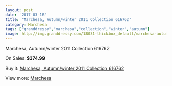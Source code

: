 ```yaml
---
layout: post
date: '2017-03-16'
title: "Marchesa, Autumn/winter 2011 Collection 616762"
category: Marchesa
tags: ["granddressy","marchesa","collection","winter","autumn"]
image: http://img.granddressy.com/18031-thickbox_default/marchesa-autumn-winter-2011-collection-616762.jpg
---
```

Marchesa, Autumn/winter 2011 Collection 616762

On Sales: **$374.99**
<a href="https://www.granddressy.com/en/marchesa/17014-marchesa-autumn-winter-2011-collection-616762.html"><amp-img layout="responsive" width="600" height="600" src="//img.granddressy.com/18031-thickbox_default/marchesa-autumn-winter-2011-collection-616762.jpg" alt="Marchesa, Autumn/winter 2011 Collection 616762 0" /></a>

Buy it: [Marchesa, Autumn/winter 2011 Collection 616762](https://www.granddressy.com/en/marchesa/17014-marchesa-autumn-winter-2011-collection-616762.html "Marchesa, Autumn/winter 2011 Collection 616762")

View more: [Marchesa](https://www.granddressy.com/en/108-marchesa "Marchesa")